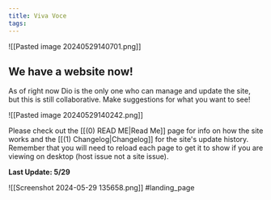 ```yaml
---
title: Viva Voce
tags:
---
```

![[Pasted image 20240529140701.png]]                     
## We have a website now!
As of right now Dio is the only one who can manage and update the site, but this is still collaborative. Make suggestions for what you want to see!

![[Pasted image 20240529140242.png]]

Please check out the [[(0) READ ME|Read Me]] page for info on how the site works and the [[(1) Changelog|Changelog]] for the site's update history. Remember that you will need to reload each page to get it to show if you are viewing on desktop (host issue not a site issue).

**Last Update: 5/29**

![[Screenshot 2024-05-29 135658.png]]
#landing_page
